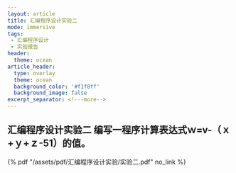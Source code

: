 ```yaml
---
layout: article
title: 汇编程序设计实验二
mode: immersive
tags:
 - 汇编程序设计
 - 实验报告
header:
  theme: ocean
article_header:
  type: overlay
  theme: ocean
  background_color: '#f1f8ff'
  background_image: false
excerpt_separator: <!---more-->
---
```

## 汇编程序设计实验二 编写一程序计算表达式ｗ=v-（ｘ+ｙ+ｚ-51）的值。

<!---more-->

{% pdf "/assets/pdf/汇编程序设计实验/实验二.pdf" no_link %}